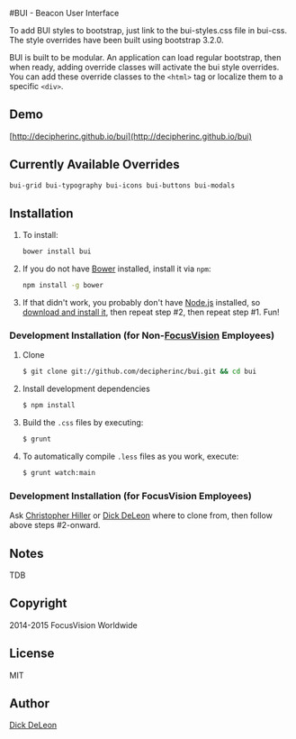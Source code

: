 #BUI - Beacon User Interface

To add BUI styles to bootstrap, just link to the bui-styles.css file in bui-css. The style overrides have been built using bootstrap 3.2.0.

BUI is built to be modular. An application can load regular bootstrap, then when ready, adding override classes will activate the bui style overrides. You can add these override classes to the ```<html>``` tag or localize them to a specific ```<div>```.


## Demo
 
[http://decipherinc.github.io/bui](http://decipherinc.github.io/bui)

## Currently Available Overrides

```sh
bui-grid bui-typography bui-icons bui-buttons bui-modals
```

## Installation

1. To install:

    ```sh
    bower install bui
    ```

2. If you do not have [Bower](http://bower.io/) installed, install it via `npm`:

    ```sh
    npm install -g bower
    ```

3. If that didn't work, you probably don't have [Node.js](http://nodejs.org) installed, so [download and install it](http://nodejs.org/download/), then repeat step #2, then repeat step #1.  Fun!

### Development Installation (for Non-[FocusVision](http://www.focusvision.com) Employees)

1.  Clone

    ```sh
    $ git clone git://github.com/decipherinc/bui.git && cd bui
    ```
    
2.  Install development dependencies

    ```sh
    $ npm install
    ```
 
3.  Build the `.css` files by executing:

    ```sh
    $ grunt
    ```

4.  To automatically compile `.less` files as you work, execute:

    ```sh
    $ grunt watch:main
    ```

### Development Installation (for FocusVision Employees)

Ask [Christopher Hiller](https://github.com/boneskull) or [Dick DeLeon](https://github.com/dickdeleon) where to clone from, then follow above steps #2-onward.

## Notes

TDB
    
## Copyright

2014-2015 FocusVision Worldwide

## License

MIT

## Author

[Dick DeLeon](https://github.com/dickdeleon)
